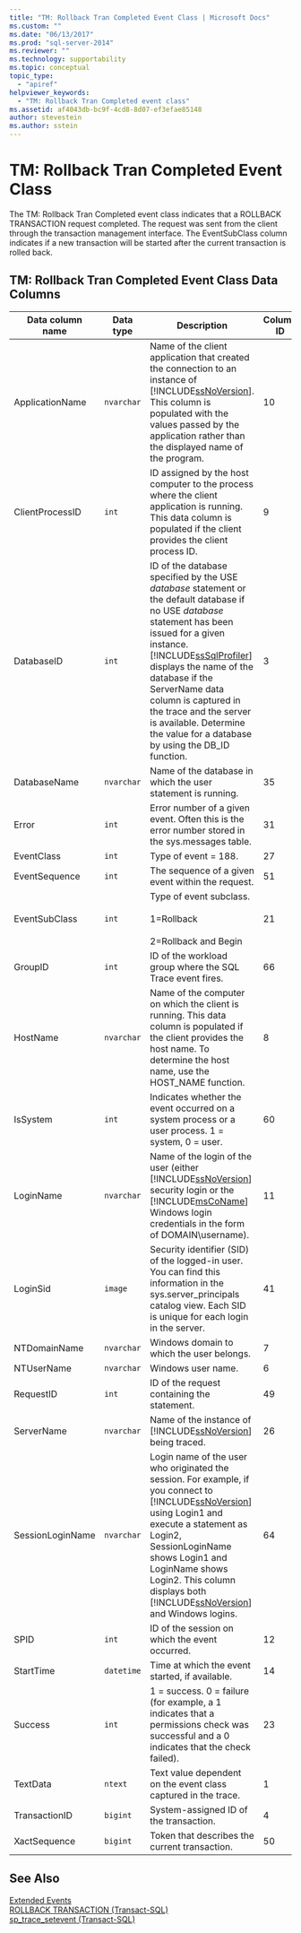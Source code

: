 ```yaml
---
title: "TM: Rollback Tran Completed Event Class | Microsoft Docs"
ms.custom: ""
ms.date: "06/13/2017"
ms.prod: "sql-server-2014"
ms.reviewer: ""
ms.technology: supportability
ms.topic: conceptual
topic_type: 
  - "apiref"
helpviewer_keywords: 
  - "TM: Rollback Tran Completed event class"
ms.assetid: af4043db-bc9f-4cd8-8d07-ef3efae85148
author: stevestein
ms.author: sstein
---
```

# TM: Rollback Tran Completed Event Class
  The TM: Rollback Tran Completed event class indicates that a ROLLBACK TRANSACTION request completed. The request was sent from the client through the transaction management interface. The EventSubClass column indicates if a new transaction will be started after the current transaction is rolled back.  
  
## TM: Rollback Tran Completed Event Class Data Columns  
  
|Data column name|Data type|Description|Column ID|Filterable|  
|----------------------|---------------|-----------------|---------------|----------------|  
|ApplicationName|`nvarchar`|Name of the client application that created the connection to an instance of [!INCLUDE[ssNoVersion](../../includes/ssnoversion-md.md)]. This column is populated with the values passed by the application rather than the displayed name of the program.|10|Yes|  
|ClientProcessID|`int`|ID assigned by the host computer to the process where the client application is running. This data column is populated if the client provides the client process ID.|9|Yes|  
|DatabaseID|`int`|ID of the database specified by the USE *database* statement or the default database if no USE *database* statement has been issued for a given instance. [!INCLUDE[ssSqlProfiler](../../includes/sssqlprofiler-md.md)] displays the name of the database if the ServerName data column is captured in the trace and the server is available. Determine the value for a database by using the DB_ID function.|3|Yes|  
|DatabaseName|`nvarchar`|Name of the database in which the user statement is running.|35|Yes|  
|Error|`int`|Error number of a given event. Often this is the error number stored in the sys.messages table.|31|Yes|  
|EventClass|`int`|Type of event = 188.|27|No|  
|EventSequence|`int`|The sequence of a given event within the request.|51|No|  
|EventSubClass|`int`|Type of event subclass.<br /><br /> 1=Rollback<br /><br /> 2=Rollback and Begin|21|Yes|  
|GroupID|`int`|ID of the workload group where the SQL Trace event fires.|66|Yes|  
|HostName|`nvarchar`|Name of the computer on which the client is running. This data column is populated if the client provides the host name. To determine the host name, use the HOST_NAME function.|8|Yes|  
|IsSystem|`int`|Indicates whether the event occurred on a system process or a user process. 1 = system, 0 = user.|60|Yes|  
|LoginName|`nvarchar`|Name of the login of the user (either [!INCLUDE[ssNoVersion](../../includes/ssnoversion-md.md)] security login or the [!INCLUDE[msCoName](../../includes/msconame-md.md)] Windows login credentials in the form of DOMAIN\username).|11|Yes|  
|LoginSid|`image`|Security identifier (SID) of the logged-in user. You can find this information in the sys.server_principals catalog view. Each SID is unique for each login in the server.|41|Yes|  
|NTDomainName|`nvarchar`|Windows domain to which the user belongs.|7|Yes|  
|NTUserName|`nvarchar`|Windows user name.|6|Yes|  
|RequestID|`int`|ID of the request containing the statement.|49|Yes|  
|ServerName|`nvarchar`|Name of the instance of [!INCLUDE[ssNoVersion](../../includes/ssnoversion-md.md)] being traced.|26|No|  
|SessionLoginName|`nvarchar`|Login name of the user who originated the session. For example, if you connect to [!INCLUDE[ssNoVersion](../../includes/ssnoversion-md.md)] using Login1 and execute a statement as Login2, SessionLoginName shows Login1 and LoginName shows Login2. This column displays both [!INCLUDE[ssNoVersion](../../includes/ssnoversion-md.md)] and Windows logins.|64|Yes|  
|SPID|`int`|ID of the session on which the event occurred.|12|Yes|  
|StartTime|`datetime`|Time at which the event started, if available.|14|Yes|  
|Success|`int`|1 = success. 0 = failure (for example, a 1 indicates that a permissions check was successful and a 0 indicates that the check failed).|23|Yes|  
|TextData|`ntext`|Text value dependent on the event class captured in the trace.|1|Yes|  
|TransactionID|`bigint`|System-assigned ID of the transaction.|4|Yes|  
|XactSequence|`bigint`|Token that describes the current transaction.|50|Yes|  
  
## See Also  
 [Extended Events](../extended-events/extended-events.md)   
 [ROLLBACK TRANSACTION &#40;Transact-SQL&#41;](/sql/t-sql/language-elements/rollback-transaction-transact-sql)   
 [sp_trace_setevent &#40;Transact-SQL&#41;](/sql/relational-databases/system-stored-procedures/sp-trace-setevent-transact-sql)  
  
  
